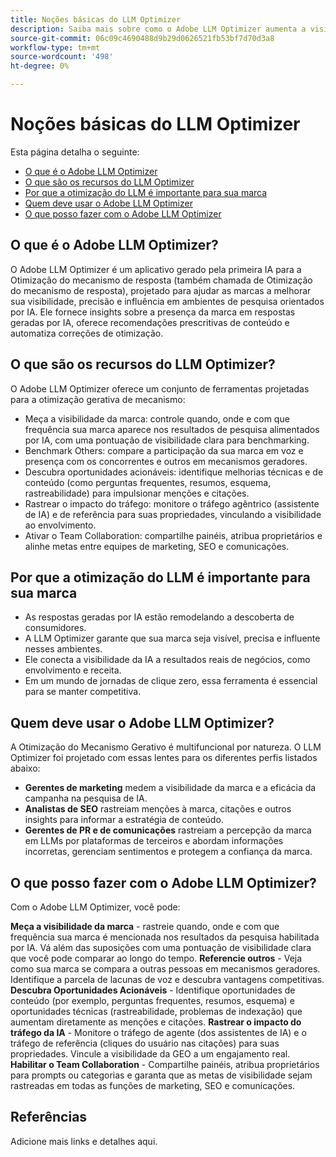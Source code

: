```yaml
---
title: Noções básicas do LLM Optimizer
description: Saiba mais sobre como o Adobe LLM Optimizer aumenta a visibilidade da marca na pesquisa orientada por IA. Rastreie menções, citações e insights. Comece a otimizar hoje para obter melhor envolvimento e influência.
source-git-commit: 06c09c4690488d9b29d0626521fb53bf7d70d3a8
workflow-type: tm+mt
source-wordcount: '498'
ht-degree: 0%

---
```



# Noções básicas do LLM Optimizer

Esta página detalha o seguinte:

* [O que é o Adobe LLM Optimizer](#what-is-adobe-llm-optimizer)
* [O que são os recursos do LLM Optimizer](#what-are-llm-optimizer-capabilities)
* [Por que a otimização do LLM é importante para sua marca](#why-llm-optimization-matters-for-your-brand)
* [Quem deve usar o Adobe LLM Optimizer](#who-should-use-adobe-llm-optimizer)
* [O que posso fazer com o Adobe LLM Optimizer](#what-can-i-do-with-adobe-llm-optimizer)

## O que é o Adobe LLM Optimizer?

O Adobe LLM Optimizer é um aplicativo gerado pela primeira IA para a Otimização do mecanismo de resposta (também chamada de Otimização do mecanismo de resposta), projetado para ajudar as marcas a melhorar sua visibilidade, precisão e influência em ambientes de pesquisa orientados por IA. Ele fornece insights sobre a presença da marca em respostas geradas por IA, oferece recomendações prescritivas de conteúdo e automatiza correções de otimização.

## O que são os recursos do LLM Optimizer?

O Adobe LLM Optimizer oferece um conjunto de ferramentas projetadas para a otimização gerativa de mecanismo:

* Meça a visibilidade da marca: controle quando, onde e com que frequência sua marca aparece nos resultados de pesquisa alimentados por IA, com uma pontuação de visibilidade clara para benchmarking.
* Benchmark Others: compare a participação da sua marca em voz e presença com os concorrentes e outros em mecanismos geradores.
* Descubra oportunidades acionáveis: identifique melhorias técnicas e de conteúdo (como perguntas frequentes, resumos, esquema, rastreabilidade) para impulsionar menções e citações.
* Rastrear o impacto do tráfego: monitore o tráfego agêntrico (assistente de IA) e de referência para suas propriedades, vinculando a visibilidade ao envolvimento.
* Ativar o Team Collaboration: compartilhe painéis, atribua proprietários e alinhe metas entre equipes de marketing, SEO e comunicações.

## Por que a otimização do LLM é importante para sua marca

* As respostas geradas por IA estão remodelando a descoberta de consumidores.
* A LLM Optimizer garante que sua marca seja visível, precisa e influente nesses ambientes.
* Ele conecta a visibilidade da IA a resultados reais de negócios, como envolvimento e receita.
* Em um mundo de jornadas de clique zero, essa ferramenta é essencial para se manter competitiva.

## Quem deve usar o Adobe LLM Optimizer?

A Otimização do Mecanismo Gerativo é multifuncional por natureza. O LLM Optimizer foi projetado com essas lentes para os diferentes perfis listados abaixo:

* **Gerentes de marketing** medem a visibilidade da marca e a eficácia da campanha na pesquisa de IA.
* **Analistas de SEO** rastreiam menções à marca, citações e outros insights para informar a estratégia de conteúdo.
* **Gerentes de PR e de comunicações** rastreiam a percepção da marca em LLMs por plataformas de terceiros e abordam informações incorretas, gerenciam sentimentos e protegem a confiança da marca.

## O que posso fazer com o Adobe LLM Optimizer?

Com o Adobe LLM Optimizer, você pode:

**Meça a visibilidade da marca** - rastreie quando, onde e com que frequência sua marca é mencionada nos resultados da pesquisa habilitada por IA. Vá além das suposições com uma pontuação de visibilidade clara que você pode comparar ao longo do tempo.
**Referencie outros** - Veja como sua marca se compara a outras pessoas em mecanismos geradores. Identifique a parcela de lacunas de voz e descubra vantagens competitivas.
**Descubra Oportunidades Acionáveis** - Identifique oportunidades de conteúdo (por exemplo, perguntas frequentes, resumos, esquema) e oportunidades técnicas (rastreabilidade, problemas de indexação) que aumentam diretamente as menções e citações.
**Rastrear o impacto do tráfego da IA** - Monitore o tráfego de agente (dos assistentes de IA) e o tráfego de referência (cliques do usuário nas citações) para suas propriedades. Vincule a visibilidade da GEO a um engajamento real.
**Habilitar o Team Collaboration** - Compartilhe painéis, atribua proprietários para prompts ou categorias e garanta que as metas de visibilidade sejam rastreadas em todas as funções de marketing, SEO e comunicações.


## Referências

Adicione mais links e detalhes aqui.








<!--## Understanding Brand Visibility and AI Search

Use these as guidelines for creating tutorials - some may be covered already in docs

## Using the Brand Presence Dashboard

* Visibility Score
* Mentions and Citations
* Competitor Benchmarking
* Sentiment Trend Analysis


## Exploring the Data Insights Table

* Topic-Level Performance
* Sentiment and Position Analysis
* Citation Breakdown
* Optimization Prioritization


## Tracking Agentic Traffic from AI Crawlers

* Setup and Activation
* Traffic Distribution and Trends
* User Agent and URL Performance Analysis


## Measuring Referral Traffic from AI Citations

* Setup and Activation
* Source, Region, and Channel Filters
* Top Referral URLs and Traffic Quality


## Inspecting URL Performance in AI Responses

* Cited URLs and Prompt Coverage
* Competing URLs and Citation Trends


## Identifying Optimization Opportunities

* Content Fixes (Headings, FAQs, Canonicals)
* Technical Fixes (Blocked Agents, Errors)
* Third-Party Influence Strategies

## Collaborating Across Teams

* Workspace Sharing
* Role-Based Dashboards
* Prompt and Category Ownership


## Configuring Your Brand Monitoring Setup

* Categories and Topics
* Brand and Competitor Aliases
* Domain Switching and Customization -->














